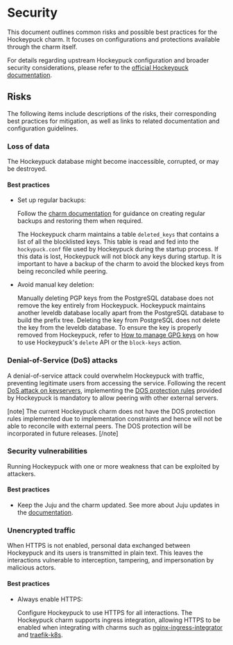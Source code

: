 # Security

This document outlines common risks and possible best practices for the Hockeypuck charm. It focuses on configurations and protections available through the charm itself.

For details regarding upstream Hockeypuck configuration and broader security considerations, please refer to the [official Hockeypuck documentation](https://hockeypuck.io/configuration.html).

## Risks

The following items include descriptions of the risks, their corresponding best practices for mitigation, as well as links to related documentation and configuration guidelines.

### Loss of data

The Hockeypuck database might become inaccessible, corrupted, or may be destroyed.

#### Best practices

- Set up regular backups:

  Follow the [charm documentation](https://charmhub.io/hockeypuck-k8s/docs/how-to-backup-and-restore-hockeypuck) for guidance on creating regular backups and restoring them when required.
  
  The Hockeypuck charm maintains a table `deleted_keys` that contains a list of all the blocklisted keys. This table is read and fed into the `hockypuck.conf` file used by Hockeypuck during the startup process. If this data is lost, Hockeypuck will not block any keys during startup. It is important to have a backup of the charm to avoid the blocked keys from being reconciled while peering.

- Avoid manual key deletion:

  Manually deleting PGP keys from the PostgreSQL database does not remove the key entirely from Hockeypuck. Hockeypuck maintains another leveldb database locally apart from the PostgreSQL database to build the prefix tree. Deleting the key from PostgreSQL does not delete the key from the leveldb database. To ensure the key is properly removed from Hockeypuck, refer to [How to manage GPG keys](https://charmhub.io/hockeypuck-k8s/docs/how-to-manage-gpg-keys) on how to use Hockeypuck's `delete` API or the `block-keys` action.

### Denial-of-Service (DoS) attacks

A denial-of-service attack could overwhelm Hockeypuck with traffic, preventing legitimate users from accessing the service. Following the recent [DoS attack on keyservers](https://gist.github.com/rjhansen/67ab921ffb4084c865b3618d6955275f), implementing the [DOS protection rules](https://github.com/hockeypuck/hockeypuck/tree/master/contrib/docker-compose/standalone/haproxy/etc) provided by Hockeypuck is mandatory to allow peering with other external servers.

[note]
The current Hockeypuck charm does not have the DOS protection rules implemented due to implementation constraints and hence will not be able to reconcile with external peers. The DOS protection will be incorporated in future releases.
[/note]

### Security vulnerabilities

Running Hockeypuck with one or more weakness that can be exploited by attackers.

#### Best practices

- Keep the Juju and the charm updated. See more about Juju updates in the [documentation](https://documentation.ubuntu.com/juju/latest/explanation/juju-security/index.html#regular-updates-and-patches).

### Unencrypted traffic

When HTTPS is not enabled, personal data exchanged between Hockeypuck and its users is transmitted in plain text. This leaves the interactions vulnerable to interception, tampering, and impersonation by malicious actors.

#### Best practices

- Always enable HTTPS:
  
  Configure Hockeypuck to use HTTPS for all interactions. The Hockeypuck charm supports ingress integration, allowing HTTPS to be enabled when integrating with charms such as [nginx-ingress-integrator](https://charmhub.io/nginx-ingress-integrator) and [traefik-k8s](https://charmhub.io/traefik-k8s).
